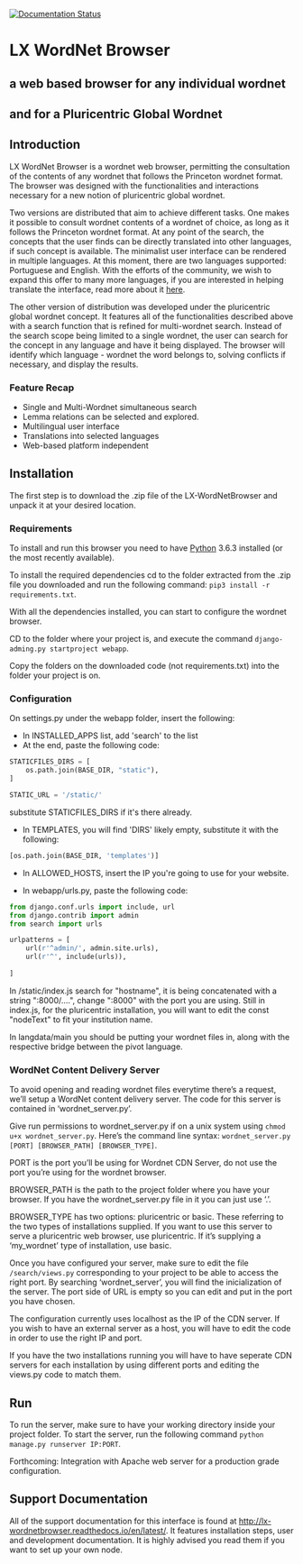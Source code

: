 [![Documentation Status](https://readthedocs.org/projects/lx-wordnetbrowser/badge/?version=latest)](http://lx-wordnetbrowser.readthedocs.io/en/latest/?badge=latest)
# LX WordNet Browser

## a web based browser for any individual wordnet
## and for a Pluricentric Global Wordnet


## Introduction

LX WordNet Browser is a wordnet web browser, permitting the consultation of the contents of any wordnet that follows the Princeton wordnet format. 
The browser was designed with the functionalities and interactions necessary for a new notion of pluricentric global wordnet. 

Two versions are distributed that aim to achieve different tasks. One makes it possible to consult wordnet contents of a wordnet of choice, as long as it follows the Princeton wordnet format. At any point of the search, the concepts that the user finds can be directly translated into other languages, if such concept is available. The minimalist user interface can be rendered in multiple languages. At this moment, there are two languages supported: Portuguese and English. With the efforts of the community, we wish to expand this offer to many more languages, if you are interested in helping translate the interface, read more about it [here](http://lx-wordnetbrowser.readthedocs.io/en/latest/translations.html).

The other version of distribution was developed under the pluricentric global wordnet concept. It features all of the functionalities described above with a search function that is refined for multi-wordnet search. Instead of the search scope being limited to a single wordnet, the user can search for the concept in any language and have it being displayed. The browser will identify which language - wordnet the word belongs to, solving conflicts if necessary, and display the results. 

### Feature Recap

+ Single and Multi-Wordnet simultaneous search
+ Lemma relations can be selected and explored.
+ Multilingual user interface
+ Translations into selected languages
+ Web-based platform independent


## Installation

The first step is to download the .zip file of the LX-WordNetBrowser and unpack it at your desired location. 

### Requirements

To install and run this browser you need to have [Python](https://www.python.org/downloads/) 3.6.3 installed (or the most recently available). 

<!--
It is recommended that you install the required dependencies in a virtual environment. To do so, first install virtualenv by running the following command: ```pip3 install virtualenv```.

To create a virtual environment, run the following command: ```virtualenv [browser folder path]```, or cd to the browser folder path and run ```virtualenv . ```.

To activate the virtualenv, cd into the browser folder and run ```source bin/activate``` and ```deactivate```to exit the virtualenv on UNIX systems. For windows, to activate ```Scripts/activate``` and ```deactivate``` to exit.

Once inside your virtual environment (or not if chose not to do it), 
-->

To install the required dependencies cd to the folder extracted from the .zip file you downloaded and run the following command: ```pip3 install -r requirements.txt```.

<!--
You will need to have the virtual environment activated while the web server is online.
-->

With all the dependencies installed, you can start to configure the wordnet browser.

CD to the folder where your project is, and execute the command ```django-adming.py startproject webapp```.

Copy the folders on the downloaded code (not requirements.txt) into the folder your project is on. 

### Configuration

On settings.py under the webapp folder, insert the following:

+ In INSTALLED_APPS list, add 'search' to the list
+ At the end, paste the following code:
```python
STATICFILES_DIRS = [
    os.path.join(BASE_DIR, "static"),
]

STATIC_URL = '/static/'
```
substitute STATICFILES_DIRS if it's there already.
+ In TEMPLATES, you will find 'DIRS' likely empty, substitute it with the following:
```python
[os.path.join(BASE_DIR, 'templates')]
```
+ In ALLOWED_HOSTS, insert the IP you're going to use for your website.

+ In webapp/urls.py, paste the following code:
```python
from django.conf.urls import include, url
from django.contrib import admin
from search import urls

urlpatterns = [
    url(r'^admin/', admin.site.urls),
    url(r'^', include(urls)),
    
]
```

In /static/index.js search for "hostname", it is being concatenated with a string ":8000/....", change ":8000" with the port you are using. Still in index.js, for the pluricentric installation, you will want to edit the const "nodeText" to fit your institution name.

In langdata/main you should be putting your wordnet files in, along with the respective bridge between the pivot language.

### WordNet Content Delivery Server

To avoid opening and reading wordnet files everytime there’s a request, we’ll setup a WordNet content delivery server. The code for this server is contained in ‘wordnet_server.py’.

Give run permissions to wordnet_server.py if on a unix system using ```chmod u+x wordnet_server.py```. Here’s the command line syntax: ```wordnet_server.py [PORT] [BROWSER_PATH] [BROWSER_TYPE]```.

PORT is the port you’ll be using for Wordnet CDN Server, do not use the port you’re using for the wordnet browser.

BROWSER_PATH is the path to the project folder where you have your browser. If you have the wordnet_server.py file in it you can just use ‘.’.

BROWSER_TYPE has two options: pluricentric or basic. These referring to the two types of installations supplied. If you want to use this server to serve a pluricentric web browser, use pluricentric. If it’s supplying a ‘my_wordnet’ type of installation, use basic.

Once you have configured your server, make sure to edit the file ```/search/views.py``` corresponding to your project to be able to access the right port. By searching ‘wordnet_server’, you will find the inicialization of the server. The port side of URL is empty so you can edit and put in the port you have chosen.

The configuration currently uses localhost as the IP of the CDN server. If you wish to have an external server as a host, you will have to edit the code in order to use the right IP and port.

If you have the two installations running you will have to have seperate CDN servers for each installation by using different ports and editing the views.py code to match them.
## Run

To run the server, make sure to have your working directory inside your project folder. To start the server, run the following command ```python manage.py runserver IP:PORT```.

Forthcoming: Integration with Apache web server for a production grade configuration.

## Support Documentation

All of the support documentation for this interface is found at http://lx-wordnetbrowser.readthedocs.io/en/latest/. It features installation steps, user and development documentation. It is highly advised you read them if you want to set up your own node.

